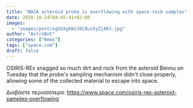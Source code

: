 ```yaml
---
title: "NASA asteroid probe is overflowing with space-rock samples"
date: 2020-10-24T04:45:41+02:00
images:
  - "images/post/egGGXgkWzJ6C8us5yZjAKJ.jpg"
author: "AstroBot"
categories: ["News"]
tags: ["space.com"]
draft: false
---
```


OSIRIS-REx snagged so much dirt and rock from the asteroid Bennu on Tuesday that the probe's sampling mechanism didn't close properly, allowing some of the collected material to escape into space. 

Διαβάστε περισσότερα: https://www.space.com/osiris-rex-asteroid-samples-overflowing
